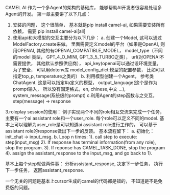 CAMEL AI 作为一个多Agent的架构的基础库， 能够帮助AI开发者很容易处理多Agent的开发。 第一章主要讲了以下几点：
1. 安装的问题， 这个很简单， 基本就是pip install camel-ai, 如果需要安装所有依赖， 需要 pip install camel-ai[all]
2. 使用api和大模型的交互主要分为以下几步：
   a. 创建一个Model, 这可以通过ModelFactory.create来做。 里面需要定义model的平台（如果是OpenAI, 则用OPENAI, 其他的有OPENAI_COMPATIBLE_MODEL，
       model_type（不同的model 类型， GPT_4_O_MINI, GPT_3_5_TURBO之类）， url(对OPENAI不需要提供， 其他默认参照供应商），
       api_key(openai可以通过设环境变量。 为了安全， 可以用dotenv库
       model_config_dict:模型的配置参数， 比如可以指定top_p, temperature之类的）
   b. 利用模型创建一个Agent， 参考类ChatAgent. 这是可以指定#a定义的模型， output_language(这个是作为prompt输入， 所以没有固定格式，en, chinese,中文 ...),
      system_message(系统级的prompt)
   c.利用Agent的step函数与之交互。 step(message) -> response

3.roleplay session的使用： 例子实现两个不同的role相互交流来完成一个任务， 主要有一个ai assistant role和一个user_role. 每个role可以定义不同的model. 基本上可以理解为user_role是可以知道ai
  assistant role进行工作的， 可以基于assistant role的response做出下一步的反馈。 基本流程留下：
  a. 初始化： init_chat  -> input_msg.
  b. Loop n times:
    1). call step to execute: step(input_msg)
    2). If response has terminal information(from any role), stop the program.
    3). If reponse has CAMEL_TASK_DONE, stop the program
    4). assign the assistant_response to the input_msg, and go back to 1).

  基本上每个step就做两件事： 分析assistant_response, 决定下一步任务， 执行下一步任务， 返回assistant_response.

一个无关的问题是基本上cursor生成的camel的代码都是错的， 不知道是不是免费版的问题。
      
